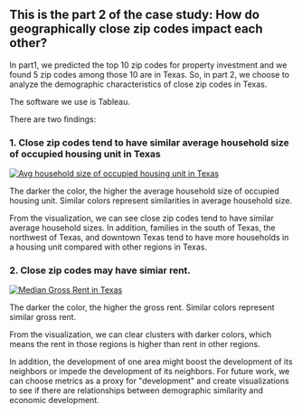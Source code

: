 ## This is the part 2 of the case study: How do geographically close zip codes impact each other?

In part1, we predicted the top 10 zip codes for property investment and we found 5 zip codes among those 10 are in Texas. So, in part 2, we choose to analyze the demographic characteristics of close zip codes in Texas. 

The software we use is Tableau. 

There are two findings:

### 1. Close zip codes tend to have similar average household size of occupied housing unit in Texas


<div class='tableauPlaceholder' id='viz1666764122143' style='position: relative'><noscript><a href='#'><img alt='Avg household size of occupied housing unit in Texas ' src='https:&#47;&#47;public.tableau.com&#47;static&#47;images&#47;Av&#47;AvghouseholdsizeinTexas&#47;Sheet2&#47;1_rss.png' style='border: none' /></a></noscript><object class='tableauViz'  style='display:none;'><param name='host_url' value='https%3A%2F%2Fpublic.tableau.com%2F' /> <param name='embed_code_version' value='3' /> <param name='path' value='views&#47;AvghouseholdsizeinTexas&#47;Sheet2?:language=en-US&amp;:embed=true&amp;publish=yes' /> <param name='toolbar' value='yes' /><param name='static_image' value='https:&#47;&#47;public.tableau.com&#47;static&#47;images&#47;Av&#47;AvghouseholdsizeinTexas&#47;Sheet2&#47;1.png' /> <param name='animate_transition' value='yes' /><param name='display_static_image' value='yes' /><param name='display_spinner' value='yes' /><param name='display_overlay' value='yes' /><param name='display_count' value='yes' /><param name='language' value='en-US' /><param name='filter' value='publish=yes' /></object></div>
<script type='text/javascript'>  
  var divElement = document.getElementById('viz1666764122143'); 
  var vizElement = divElement.getElementsByTagName('object')[0];
  vizElement.style.width='100%';vizElement.style.height=(divElement.offsetWidth*0.75)+'px';
  var scriptElement = document.createElement('script'); 
  scriptElement.src = 'https://public.tableau.com/javascripts/api/viz_v1.js'; 
  vizElement.parentNode.insertBefore(scriptElement, vizElement);
</script>

The darker the color, the higher the average household size of occupied housing unit. Similar colors represent similarities in average household size. 

From the visualization, we can see close zip codes tend to have similar average household sizes. In addition, families in the south of Texas, the northwest of Texas, and downtown Texas tend to have more households in a housing unit compared with other regions in Texas. 


### 2. Close zip codes may have simiar rent. 

<div class='tableauPlaceholder' id='viz1666766279577' style='position: relative'><noscript><a href='#'><img alt='Median Gross Rent in Texas ' src='https:&#47;&#47;public.tableau.com&#47;static&#47;images&#47;Me&#47;MedianGrossRentinTexas&#47;Sheet3&#47;1_rss.png' style='border: none' /></a></noscript><object class='tableauViz'  style='display:none;'><param name='host_url' value='https%3A%2F%2Fpublic.tableau.com%2F' /> <param name='embed_code_version' value='3' /> <param name='site_root' value='' /><param name='name' value='MedianGrossRentinTexas&#47;Sheet3' /><param name='tabs' value='no' /><param name='toolbar' value='yes' /><param name='static_image' value='https:&#47;&#47;public.tableau.com&#47;static&#47;images&#47;Me&#47;MedianGrossRentinTexas&#47;Sheet3&#47;1.png' /> <param name='animate_transition' value='yes' /><param name='display_static_image' value='yes' /><param name='display_spinner' value='yes' /><param name='display_overlay' value='yes' /><param name='display_count' value='yes' /><param name='language' value='en-US' /><param name='filter' value='publish=yes' /></object></div>                
<script type='text/javascript'>
  var divElement = document.getElementById('viz1666766279577');
  var vizElement = divElement.getElementsByTagName('object')[0];  
  vizElement.style.width='100%';vizElement.style.height=(divElement.offsetWidth*0.75)+'px';  
  var scriptElement = document.createElement('script');    
  scriptElement.src = 'https://public.tableau.com/javascripts/api/viz_v1.js'; 
  vizElement.parentNode.insertBefore(scriptElement, vizElement);  
</script>

The darker the color, the higher the gross rent. Similar colors represent similar gross rent. 

From the visualization, we can clear clusters with darker colors, which means the rent in those regions is higher than rent in other regions. 


In addition, the development of one area might boost the development of its neighbors or impede the development of its neighbors. For future work, we can choose metrics as a proxy for "development" and create visualizations to see if there are relationships between demographic similarity and economic development. 
